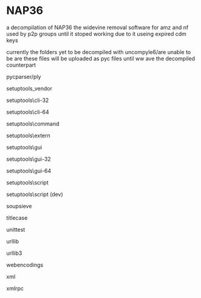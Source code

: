 # NAP36
a decompilation of NAP36 the widevine removal software for amz and nf used by p2p groups until it stoped working due to it useing expired cdm keys




currently the folders yet to be decompiled with uncompyle6/are unable to be are these files will be uploaded as pyc files until ww ave the decompiled counterpart

pycparser/ply

setuptools\_vendor

setuptools\cli-32

setuptools\cli-64

setuptools\command

setuptools\extern

setuptools\gui

setuptools\gui-32

setuptools\gui-64

setuptools\script

setuptools\script (dev)

soupsieve

titlecase

unittest

urllib

urllib3

webencodings

xml

xmlrpc

